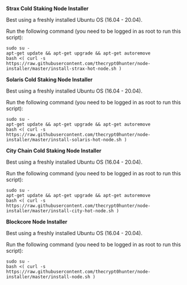 **Strax Cold Staking Node Installer**

Best using a freshly installed Ubuntu OS (16.04 - 20.04).

Run the following command (you need to be logged in as root to run this script):

```
sudo su -
apt-get update && apt-get upgrade && apt-get autoremove
bash <( curl -s https://raw.githubusercontent.com/thecrypt0hunter/node-installer/master/install-strax-hot-node.sh )
```

**Solaris Cold Staking Node Installer**

Best using a freshly installed Ubuntu OS (16.04 - 20.04).

Run the following command (you need to be logged in as root to run this script):

```
sudo su -
apt-get update && apt-get upgrade && apt-get autoremove
bash <( curl -s https://raw.githubusercontent.com/thecrypt0hunter/node-installer/master/install-solaris-hot-node.sh )
```

**City Chain Cold Staking Node Installer**

Best using a freshly installed Ubuntu OS (16.04 - 20.04).

Run the following command (you need to be logged in as root to run this script):

```
sudo su -
apt-get update && apt-get upgrade && apt-get autoremove
bash <( curl -s https://raw.githubusercontent.com/thecrypt0hunter/node-installer/master/install-city-hot-node.sh )
```

**Blockcore Node Installer**

Best using a freshly installed Ubuntu OS (16.04 - 20.04).

Run the following command (you need to be logged in as root to run this script):

```
sudo su -
bash <( curl -s https://raw.githubusercontent.com/thecrypt0hunter/node-installer/master/install-node.sh )
```